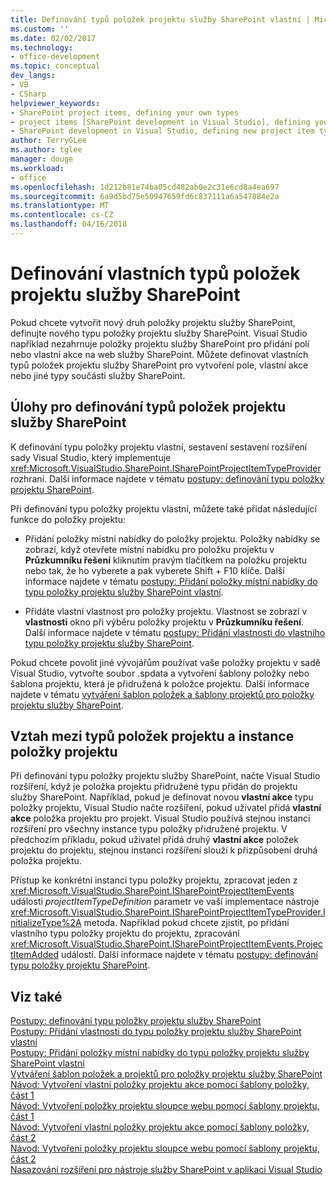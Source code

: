 ```yaml
---
title: Definování typů položek projektu služby SharePoint vlastní | Microsoft Docs
ms.custom: ''
ms.date: 02/02/2017
ms.technology:
- office-development
ms.topic: conceptual
dev_langs:
- VB
- CSharp
helpviewer_keywords:
- SharePoint project items, defining your own types
- project items [SharePoint development in Visual Studio], defining your own types
- SharePoint development in Visual Studio, defining new project item types
author: TerryGLee
ms.author: tglee
manager: douge
ms.workload:
- office
ms.openlocfilehash: 1d212b81e74ba05cd482ab0e2c31e6cd8a4ea697
ms.sourcegitcommit: 6a9d5bd75e50947659fd6c837111a6a547884e2a
ms.translationtype: MT
ms.contentlocale: cs-CZ
ms.lasthandoff: 04/16/2018
---
```

# <a name="defining-custom-sharepoint-project-item-types"></a>Definování vlastních typů položek projektu služby SharePoint
  Pokud chcete vytvořit nový druh položky projektu služby SharePoint, definujte nového typu položky projektu služby SharePoint. Visual Studio například nezahrnuje položky projektu služby SharePoint pro přidání polí nebo vlastní akce na web služby SharePoint. Můžete definovat vlastních typů položek projektu služby SharePoint pro vytvoření pole, vlastní akce nebo jiné typy součásti služby SharePoint.  
  
## <a name="tasks-for-defining-sharepoint-project-item-types"></a>Úlohy pro definování typů položek projektu služby SharePoint  
 K definování typu položky projektu vlastní, sestavení sestavení rozšíření sady Visual Studio, který implementuje <xref:Microsoft.VisualStudio.SharePoint.ISharePointProjectItemTypeProvider> rozhraní. Další informace najdete v tématu [postupy: definování typu položky projektu SharePoint](../sharepoint/how-to-define-a-sharepoint-project-item-type.md).  
  
 Při definování typu položky projektu vlastní, můžete také přidat následující funkce do položky projektu:  
  
-   Přidání položky místní nabídky do položky projektu. Položky nabídky se zobrazí, když otevřete místní nabídku pro položku projektu v **Průzkumníku řešení** kliknutím pravým tlačítkem na položku projektu nebo tak, že ho vyberete a pak vyberete Shift + F10 klíče. Další informace najdete v tématu [postupy: Přidání položky místní nabídky do typu položky projektu služby SharePoint vlastní](../sharepoint/how-to-add-a-shortcut-menu-item-to-a-custom-sharepoint-project-item-type.md).  
  
-   Přidáte vlastní vlastnost pro položky projektu. Vlastnost se zobrazí v **vlastnosti** okno při výběru položky projektu v **Průzkumníku řešení**. Další informace najdete v tématu [postupy: Přidání vlastnosti do vlastního typu položky projektu služby SharePoint](../sharepoint/how-to-add-a-property-to-a-custom-sharepoint-project-item-type.md).  
  
 Pokud chcete povolit jiné vývojářům používat vaše položky projektu v sadě Visual Studio, vytvořte soubor .spdata a vytvoření šablony položky nebo šablona projektu, která je přidružená k položce projektu. Další informace najdete v tématu [vytváření šablon položek a šablony projektů pro položky projektu služby SharePoint](../sharepoint/creating-item-templates-and-project-templates-for-sharepoint-project-items.md).  
  
## <a name="understanding-the-relationship-between-project-item-types-and-project-item-instances"></a>Vztah mezi typů položek projektu a instance položky projektu  
 Při definování typu položky projektu služby SharePoint, načte Visual Studio rozšíření, když je položka projektu přidružené typu přidán do projektu služby SharePoint. Například, pokud je definovat novou **vlastní akce** typu položky projektu, Visual Studio načte rozšíření, pokud uživatel přidá **vlastní akce** položka projektu pro projekt. Visual Studio používá stejnou instanci rozšíření pro všechny instance typu položky přidružené projektu. V předchozím příkladu, pokud uživatel přidá druhý **vlastní akce** položek projektu do projektu, stejnou instanci rozšíření slouží k přizpůsobení druhá položka projektu.  
  
 Přístup ke konkrétní instanci typu položky projektu, zpracovat jeden z <xref:Microsoft.VisualStudio.SharePoint.ISharePointProjectItemEvents> události *projectItemTypeDefinition* parametr ve vaší implementace nástroje <xref:Microsoft.VisualStudio.SharePoint.ISharePointProjectItemTypeProvider.InitializeType%2A> metoda. Například pokud chcete zjistit, po přidání vlastního typu položky projektu do projektu, zpracování <xref:Microsoft.VisualStudio.SharePoint.ISharePointProjectItemEvents.ProjectItemAdded> událostí. Další informace najdete v tématu [postupy: definování typu položky projektu SharePoint](../sharepoint/how-to-define-a-sharepoint-project-item-type.md).  
  
## <a name="see-also"></a>Viz také  
 [Postupy: definování typu položky projektu služby SharePoint](../sharepoint/how-to-define-a-sharepoint-project-item-type.md)   
 [Postupy: Přidání vlastnosti do typu položky projektu služby SharePoint vlastní](../sharepoint/how-to-add-a-property-to-a-custom-sharepoint-project-item-type.md)   
 [Postupy: Přidání položky místní nabídky do typu položky projektu služby SharePoint vlastní](../sharepoint/how-to-add-a-shortcut-menu-item-to-a-custom-sharepoint-project-item-type.md)   
 [Vytváření šablon položek a projektů pro položky projektu služby SharePoint](../sharepoint/creating-item-templates-and-project-templates-for-sharepoint-project-items.md)   
 [Návod: Vytvoření vlastní položky projektu akce pomocí šablony položky, část 1](../sharepoint/walkthrough-creating-a-custom-action-project-item-with-an-item-template-part-1.md)   
 [Návod: Vytvoření položky projektu sloupce webu pomocí šablony projektu, část 1](../sharepoint/walkthrough-creating-a-site-column-project-item-with-a-project-template-part-1.md)   
 [Návod: Vytvoření vlastní položky projektu akce pomocí šablony položky, část 2](../sharepoint/walkthrough-creating-a-custom-action-project-item-with-an-item-template-part-2.md)   
 [Návod: Vytvoření položky projektu sloupce webu pomocí šablony projektu, část 2](../sharepoint/walkthrough-creating-a-site-column-project-item-with-a-project-template-part-2.md)   
 [Nasazování rozšíření pro nástroje služby SharePoint v aplikaci Visual Studio](../sharepoint/deploying-extensions-for-the-sharepoint-tools-in-visual-studio.md)  
  
  
